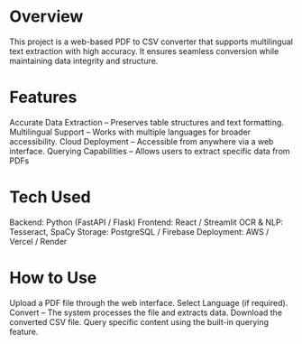 # Overview
This project is a web-based PDF to CSV converter that supports multilingual text extraction with high accuracy. It ensures seamless conversion while maintaining data integrity and structure.

# Features
Accurate Data Extraction – Preserves table structures and text formatting.
Multilingual Support – Works with multiple languages for broader accessibility.
Cloud Deployment – Accessible from anywhere via a web interface.
Querying Capabilities – Allows users to extract specific data from PDFs

# Tech Used 
Backend: Python (FastAPI / Flask)
Frontend: React / Streamlit
OCR & NLP: Tesseract, SpaCy
Storage: PostgreSQL / Firebase
Deployment: AWS / Vercel / Render

# How to Use 
Upload a PDF file through the web interface.
Select Language (if required).
Convert – The system processes the file and extracts data.
Download the converted CSV file.
Query specific content using the built-in querying feature.

